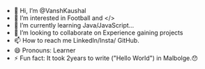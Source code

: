 - 👋 Hi, I’m @VanshKaushal
- 👀 I’m interested in Football and </>
- 🌱 I’m currently learning Java/JavaScript...
- 💞️ I’m looking to collaborate on Experience gaining projects
- 📫 How to reach me LinkedIn/Insta/ GitHub.
- 😄 Pronouns: Learner
- ⚡ Fun fact: It took 2years to write ("Hello World") in Malbolge.😯

<!---
VanshKaushal/VanshKaushal is a ✨ special ✨ repository because its `README.md` (this file) appears on your GitHub profile.
You can click the Preview link to take a look at your changes.
--->
            
